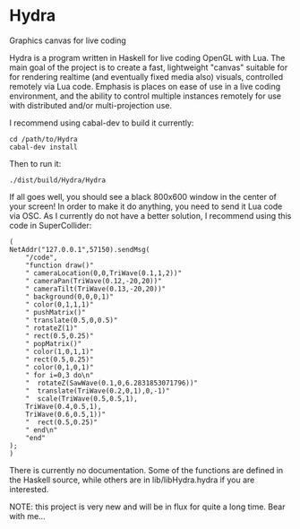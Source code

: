 # Hydra
Graphics canvas for live coding

Hydra is a program written in Haskell for live coding OpenGL with Lua. The main goal of the project is to create a fast, lightweight "canvas" suitable for for rendering realtime (and eventually fixed media also) visuals, controlled remotely via Lua code. Emphasis is places on ease of use in a live coding environment, and the ability to control multiple instances remotely for use with distributed and/or multi-projection use.

I recommend using cabal-dev to build it currently:

```
cd /path/to/Hydra
cabal-dev install
```

Then to run it:

`./dist/build/Hydra/Hydra`

If all goes well, you should see a black 800x600 window in the center of your screen! In order to make it do anything, you need to send it Lua code via OSC. As I currently do not have a better solution, I recommend using this code in SuperCollider:

```
(
NetAddr("127.0.0.1",57150).sendMsg(
    "/code",
    "function draw()"
    " cameraLocation(0,0,TriWave(0.1,1,2))"
    " cameraPan(TriWave(0.12,-20,20))"
    " cameraTilt(TriWave(0.13,-20,20))"
    " background(0,0,0,1)"
    " color(0,1,1,1)"
    " pushMatrix()"
    " translate(0.5,0,0.5)"
    " rotateZ(1)"
    " rect(0.5,0.25)"
    " popMatrix()"
    " color(1,0,1,1)"
    " rect(0.5,0.25)"
    " color(0,1,0,1)"
    " for i=0,3 do\n"
    "  rotateZ(SawWave(0.1,0,6.2831853071796))"
    "  translate(TriWave(0.2,0,1),0,-1)"
    "  scale(TriWave(0.5,0.5,1),
    TriWave(0.4,0.5,1),
    TriWave(0.6,0.5,1))"
    "  rect(0.5,0.25)"
    " end\n"
    "end"
);
)
```

There is currently no documentation. Some of the functions are defined in the Haskell source, while others are in lib/libHydra.hydra if you are interested.

NOTE: this project is very new and will be in flux for quite a long time. Bear with me...
